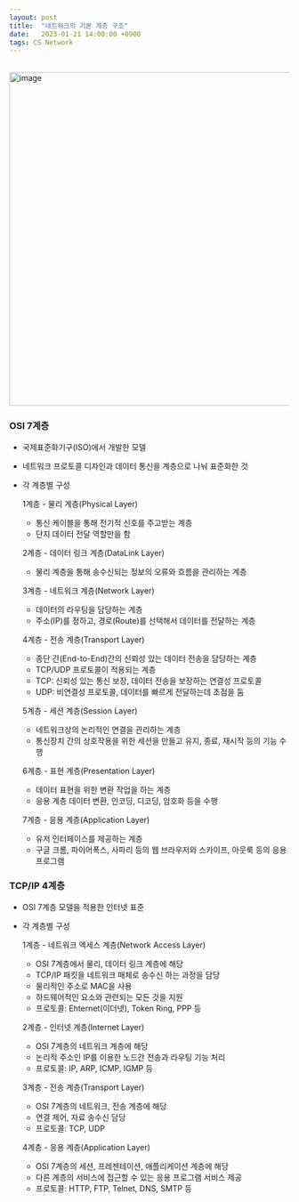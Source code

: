 ```yaml
---
layout: post
title:  "네트워크의 기본 계층 구조"
date:   2023-01-21 14:00:00 +0900
tags: CS Network
---
```


<br />


<img width="600" alt="image" src="https://github.com/hyesu-shin/hyesu-shin.github.io/assets/64633169/1ce55e64-9fa5-44b7-97f7-c58a47169f14">



### OSI 7계층

- 국제표준화기구(ISO)에서 개발한 모델
- 네트워크 프로토콜 디자인과 데이터 통신을 계층으로 나눠 표준화한 것
- 각 계층별 구성

    1계층 - 물리 계층(Physical Layer)
    * 통신 케이블을 통해 전기적 신호를 주고받는 계층
    * 단지 데이터 전달 역할만을 함
    
    2계층 - 데이터 링크 계층(DataLink Layer)
    * 물리 계층을 통해 송수신되는 정보의 오류와 흐름을 관리하는 계층
    
    3계층 - 네트워크 계층(Network Layer)
    * 데이터의 라우팅을 담당하는 계층
    * 주소(IP)를 정하고, 경로(Route)를 선택해서 데이터를 전달하는 계층
    
    4계층 - 전송 계층(Transport Layer)
    * 종단 간(End-to-End)간의 신뢰성 있는 데이터 전송을 담당하는 계층
    * TCP/UDP 프로토콜이 적용되는 계층
    * TCP: 신뢰성 있는 통신 보장, 데이터 전송을 보장하는 연결성 프로토콜
    * UDP: 비연결성 프로토콜, 데이터를 빠르게 전달하는데 초점을 둠
    
    5계층 - 세션 계층(Session Layer)
    * 네트워크상의 논리적인 연결을 관리하는 계층
    * 통신장치 간의 상호작용을 위한 세션을 만들고 유지, 종료, 재시작 등의 기능 수행
    
    6계층 - 표현 계층(Presentation Layer)
    * 데이터 표현을 위한 변환 작업을 하는 계층
    * 응용 계층 데이터 변환, 인코딩, 디코딩, 암호화 등을 수행
    
    7계층 - 응용 계층(Application Layer)
    * 유저 인터페이스를 제공하는 계층
    * 구글 크롬, 파이어폭스, 사파리 등의 웹 브라우저와 스카이프, 아웃룩 등의 응용 프로그램
    

### TCP/IP 4계층

- OSI 7계층 모델을 적용한 인터넷 표준
- 각 계층별 구성

    1계층 - 네트워크 엑세스 계층(Network Access Layer)
    * OSI 7계층에서 물리, 데이터 링크 계층에 해당
    * TCP/IP 패킷을 네트워크 매체로 송수신 하는 과정을 담당
    * 물리적인 주소로 MAC을 사용 
    * 하드웨어적인 요소와 관련되는 모든 것을 지원
    * 프로토콜: Ehternet(이더넷), Token Ring, PPP 등
    
    2계층 - 인터넷 계층(Internet Layer)
    * OSI 7계층의 네트워크 계층에 해당
    * 논리적 주소인 IP를 이용한 노드간 전송과 라우팅 기능 처리
    * 프로토콜: IP, ARP, ICMP, IGMP 등
    
    3계층 - 전송 계층(Transport Layer)
    * OSI 7계층의 네트워크, 전송 계층에 해당
    * 연결 제어, 자료 송수신 담당
    * 프로토콜: TCP, UDP
    
    4계층 - 응용 계층(Application Layer)
    * OSI 7계층의 세션, 프레젠테이션, 애플리케이션 계층에 해당
    * 다른 계층의 서비스에 접근할 수 있는 응용 프로그램 서비스 제공
    * 프로토콜: HTTP, FTP, Telnet, DNS, SMTP 등
    


<br />
